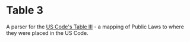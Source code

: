 Table 3
======

A parser for the [US Code's Table III](http://uscodebeta.house.gov/table3/table3years.htm) - a mapping of Public Laws to where they were placed in the US Code.
